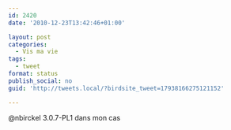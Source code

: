 ```yaml
---
id: 2420
date: '2010-12-23T13:42:46+01:00'

layout: post
categories:
  - Vis ma vie
tags:
  - tweet
format: status
publish_social: no
guid: 'http://tweets.local/?birdsite_tweet=17938166275121152'

---
```


@nbirckel 3.0.7-PL1 dans mon cas